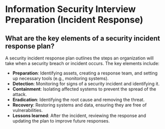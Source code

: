# Information Security Interview Preparation (Incident Response)

## What are the key elements of a security incident response plan?

A security incident response plan outlines the steps an organization will take when a security breach or incident occurs. The key elements include:

- **Preparation**: Identifying assets, creating a response team, and setting up necessary tools (e.g., monitoring systems).
- **Detection**: Monitoring for signs of a security incident and identifying it.
- **Containment**: Isolating affected systems to prevent the spread of the attack.
- **Eradication**: Identifying the root cause and removing the threat.
- **Recovery**: Restoring systems and data, ensuring they are free of vulnerabilities.
- **Lessons learned**: After the incident, reviewing the response and updating the plan to improve future responses.
